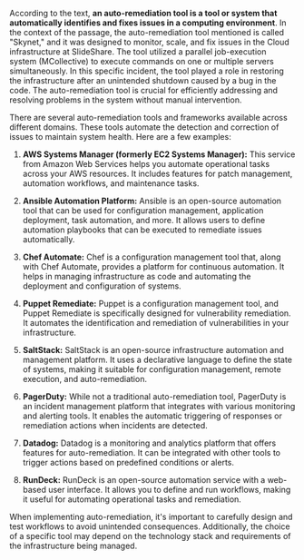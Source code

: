 According to the text, **an auto-remediation tool is a tool or system that automatically identifies and fixes issues in a computing environment**. In the context of the passage, the auto-remediation tool mentioned is called "Skynet," and it was designed to monitor, scale, and fix issues in the Cloud infrastructure at SlideShare. The tool utilized a parallel job-execution system (MCollective) to execute commands on one or multiple servers simultaneously. In this specific incident, the tool played a role in restoring the infrastructure after an unintended shutdown caused by a bug in the code. The auto-remediation tool is crucial for efficiently addressing and resolving problems in the system without manual intervention.

There are several auto-remediation tools and frameworks available across different domains. These tools automate the detection and correction of issues to maintain system health. Here are a few examples:

1. **AWS Systems Manager (formerly EC2 Systems Manager):** This service from Amazon Web Services helps you automate operational tasks across your AWS resources. It includes features for patch management, automation workflows, and maintenance tasks.

2. **Ansible Automation Platform:** Ansible is an open-source automation tool that can be used for configuration management, application deployment, task automation, and more. It allows users to define automation playbooks that can be executed to remediate issues automatically.

3. **Chef Automate:** Chef is a configuration management tool that, along with Chef Automate, provides a platform for continuous automation. It helps in managing infrastructure as code and automating the deployment and configuration of systems.

4. **Puppet Remediate:** Puppet is a configuration management tool, and Puppet Remediate is specifically designed for vulnerability remediation. It automates the identification and remediation of vulnerabilities in your infrastructure.

5. **SaltStack:** SaltStack is an open-source infrastructure automation and management platform. It uses a declarative language to define the state of systems, making it suitable for configuration management, remote execution, and auto-remediation.

6. **PagerDuty:** While not a traditional auto-remediation tool, PagerDuty is an incident management platform that integrates with various monitoring and alerting tools. It enables the automatic triggering of responses or remediation actions when incidents are detected.

7. **Datadog:** Datadog is a monitoring and analytics platform that offers features for auto-remediation. It can be integrated with other tools to trigger actions based on predefined conditions or alerts.

8. **RunDeck:** RunDeck is an open-source automation service with a web-based user interface. It allows you to define and run workflows, making it useful for automating operational tasks and remediation.

When implementing auto-remediation, it's important to carefully design and test workflows to avoid unintended consequences. Additionally, the choice of a specific tool may depend on the technology stack and requirements of the infrastructure being managed.
